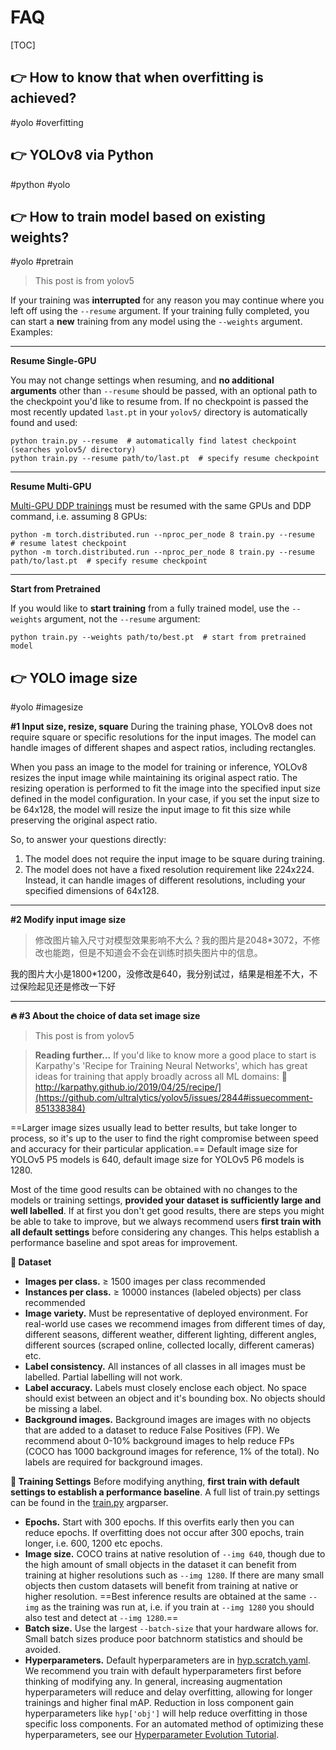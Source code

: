 # FAQ

[TOC]



## 👉 How to know that when overfitting is achieved?
#yolo #overfitting



[How to know that when does overfitting is achieved? #4319 | Github]: https://github.com/ultralytics/yolov5/issues/4319

[How do you know the accuracy of the model on the test set? #1129 | Github]: https://github.com/ultralytics/ultralytics/issues/1129



## 👉 YOLOv8 via Python
#python #yolo 



[YOLOv8 get predicted class name | Stackoverflow]: https://stackoverflow.com/questions/75277492/yolov8-get-predicted-class-name
[use the result of YOLOv8 for pyzbar | Stackoverflow]: https://stackoverflow.com/questions/75387344/use-the-result-of-yolov8-for-pyzbar



## 👉 How to train model based on existing weights?
#yolo #pretrain

> This post is from yolov5

If your training was **interrupted** for any reason you may continue where you left off using the `--resume` argument. If your training fully completed, you can start a **new** training from any model using the `--weights` argument. Examples:

---
**Resume Single-GPU**

You may not change settings when resuming, and **no additional arguments** other than `--resume` should be passed, with an optional path to the checkpoint you'd like to resume from. If no checkpoint is passed the most recently updated `last.pt` in your `yolov5/` directory is automatically found and used:

```shell
python train.py --resume  # automatically find latest checkpoint (searches yolov5/ directory)
python train.py --resume path/to/last.pt  # specify resume checkpoint
```
---
**Resume Multi-GPU**

[Multi-GPU DDP trainings](https://docs.ultralytics.com/yolov5/tutorials/multi_gpu_training) must be resumed with the same GPUs and DDP command, i.e. assuming 8 GPUs:

```shell
python -m torch.distributed.run --nproc_per_node 8 train.py --resume  # resume latest checkpoint
python -m torch.distributed.run --nproc_per_node 8 train.py --resume path/to/last.pt  # specify resume checkpoint
```
---
**Start from Pretrained**

If you would like to **start training** from a fully trained model, use the `--weights` argument, not the `--resume` argument:
```shell
python train.py --weights path/to/best.pt  # start from pretrained model
```


[How to train model based on existing weights? #4268 | Github]: https://github.com/ultralytics/yolov5/issues/4268



## 👉 YOLO image size
#yolo  #imagesize 

**\#1 Input size, resize, square**
During the training phase, YOLOv8 does not require square or specific resolutions for the input images. The model can handle images of different shapes and aspect ratios, including rectangles.

When you pass an image to the model for training or inference, YOLOv8 resizes the input image while maintaining its original aspect ratio. The resizing operation is performed to fit the image into the specified input size defined in the model configuration. In your case, if you set the input size to be 64x128, the model will resize the input image to fit this size while preserving the original aspect ratio.

So, to answer your questions directly:
1. The model does not require the input image to be square during training.
2. The model does not have a fixed resolution requirement like 224x224. Instead, it can handle images of different resolutions, including your specified dimensions of 64x128.


[👍 Input size, resize and square #3697]:https://github.com/ultralytics/ultralytics/issues/3697


---
**\#2 Modify input image size**

> 修改图片输入尺寸对模型效果影响不大么？我的图片是2048*3072，不修改也能跑，但是不知道会不会在训练时损失图片中的信息。

我的图片大小是1800\*1200，没修改是640，我分别试过，结果是相差不大，不过保险起见还是修改一下好


[input size Modify input size #3716]:https://github.com/ultralytics/ultralytics/issues/3716


---
**🔥 \#3 About the choice of data set image size**

> This post is from yolov5

> **Reading further...**
> If you'd like to know more a good place to start is Karpathy's 'Recipe for Training Neural Networks', which has great ideas for training that apply broadly across all ML domains:  🔗 http://karpathy.github.io/2019/04/25/recipe/](https://github.com/ultralytics/yolov5/issues/2844#issuecomment-851338384)


==Larger image sizes usually lead to better results, but take longer to process, so it's up to the user to find the right compromise between speed and accuracy for their particular application.== Default image size for YOLOv5 P5 models is 640, default image size for YOLOv5 P6 models is 1280.

Most of the time good results can be obtained with no changes to the models or training settings, **provided your dataset is sufficiently large and well labelled**. If at first you don't get good results, there are steps you might be able to take to improve, but we always recommend users **first train with all default settings** before considering any changes. This helps establish a performance baseline and spot areas for improvement.

**🎯 Dataset**
- **Images per class.** ≥ 1500 images per class recommended
- **Instances per class.** ≥ 10000 instances (labeled objects) per class recommended
- **Image variety.** Must be representative of deployed environment. For real-world use cases we recommend images from different times of day, different seasons, different weather, different lighting, different angles, different sources (scraped online, collected locally, different cameras) etc.
- **Label consistency.** All instances of all classes in all images must be labelled. Partial labelling will not work.
- **Label accuracy.** Labels must closely enclose each object. No space should exist between an object and it's bounding box. No objects should be missing a label.
- **Background images.** Background images are images with no objects that are added to a dataset to reduce False Positives (FP). We recommend about 0-10% background images to help reduce FPs (COCO has 1000 background images for reference, 1% of the total). No labels are required for background images.

**🎯 Training Settings**
Before modifying anything, **first train with default settings to establish a performance baseline**. A full list of train.py settings can be found in the [train.py](https://github.com/ultralytics/yolov5/blob/master/train.py) argparser.
- **Epochs.** Start with 300 epochs. If this overfits early then you can reduce epochs. If overfitting does not occur after 300 epochs, train longer, i.e. 600, 1200 etc epochs.
- **Image size.** COCO trains at native resolution of `--img 640`, though due to the high amount of small objects in the dataset it can benefit from training at higher resolutions such as `--img 1280`. If there are many small objects then custom datasets will benefit from training at native or higher resolution. ==Best inference results are obtained at the same `--img` as the training was run at, i.e. if you train at `--img 1280` you should also test and detect at `--img 1280`.==
- **Batch size.** Use the largest `--batch-size` that your hardware allows for. Small batch sizes produce poor batchnorm statistics and should be avoided.
- **Hyperparameters.** Default hyperparameters are in [hyp.scratch.yaml](https://github.com/ultralytics/yolov5/blob/master/data/hyp.scratch.yaml). We recommend you train with default hyperparameters first before thinking of modifying any. In general, increasing augmentation hyperparameters will reduce and delay overfitting, allowing for longer trainings and higher final mAP. Reduction in loss component gain hyperparameters like `hyp['obj']` will help reduce overfitting in those specific loss components. For an automated method of optimizing these hyperparameters, see our [Hyperparameter Evolution Tutorial](https://docs.ultralytics.com/yolov5/tutorials/hyperparameter_evolution).


[👍 About the choice of data set image size #5851]:https://github.com/ultralytics/yolov5/issues/5851

[Darknet YOLO image size | Stackoverflow]: https://stackoverflow.com/questions/49450829/darknet-yolo-image-size
